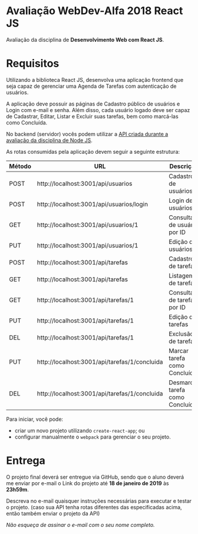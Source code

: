 # Avaliação WebDev-Alfa 2018 React JS

Avaliação da disciplina de **Desenvolvimento Web com React JS**.

# Requisitos

Utilizando a biblioteca React JS, desenvolva uma aplicação frontend que seja capaz de gerenciar uma Agenda de Tarefas com autenticação de usuários.

A aplicação deve possuir as páginas de Cadastro público de usuários e Login com e-mail e senha. Além disso, cada usuário logado deve ser capaz de Cadastrar, Editar, Listar e Excluir suas tarefas, bem como marcá-las como Concluída.

No backend (servidor) vocês podem utilizar a [API criada durante a avaliação da disciplina de Node JS](https://github.com/douglasjunior/WebDevAlfa-2018-Node/tree/master/Avaliação).

As rotas consumidas pela aplicação devem seguir a seguinte estrutura:

|Método|URL|Descrição|
|-|-|-|
POST|http://localhost:3001/api/usuarios|Cadastro de usuários|
POST|http://localhost:3001/api/usuarios/login|Login de usuários|
GET|http://localhost:3001/api/usuarios/1|Consulta de usuário por ID|
PUT|http://localhost:3001/api/usuarios/1|Edição de usuários|
POST|http://localhost:3001/api/tarefas|Cadastro de tarefas|
GET|http://localhost:3001/api/tarefas|Listagem de tarefas|
GET|http://localhost:3001/api/tarefas/1|Consulta de tarefa por ID|
PUT|http://localhost:3001/api/tarefas/1|Edição de tarefas|
DEL|http://localhost:3001/api/tarefas/1|Exclusão de tarefas|
PUT|http://localhost:3001/api/tarefas/1/concluida|Marcar tarefa como Concluída|
DEL|http://localhost:3001/api/tarefas/1/concluida|Desmarcar tarefa como Concluída|

Para iniciar, você pode:
- criar um novo projeto utilizando `create-react-app`; ou
- configurar manualmente o `webpack`  para gerenciar o seu projeto.

# Entrega

O projeto final deverá ser entregue via GitHub, sendo que o aluno deverá me enviar por e-mail o Link do projeto até **18 de janeiro de 2019** às **23h59m**.

Descreva no e-mail quaisquer instruções necessárias para executar e testar o projeto. (caso sua API tenha rotas diferentes das especificadas acima, então também enviar o projeto da API)

_Não esqueça de assinar o e-mail com o seu nome completo._
